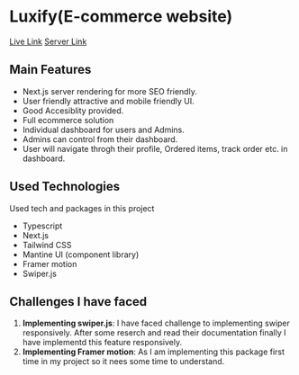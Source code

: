 # Luxify(E-commerce website)

[Live Link](https://e-commerce-luxify.vercel.app/) [Server Link](https://github.com/Neamul01/luxify-server)

## Main Features

- Next.js server rendering for more SEO friendly.
- User friendly attractive and mobile friendly UI.
- Good Accesiblity provided.
- Full ecommerce solution
- Individual dashboard for users and Admins.
- Admins can control from their dashboard.
- User will navigate throgh their profile, Ordered items, track order etc. in dashboard.

## Used Technologies

Used tech and packages in this project

- Typescript
- Next.js
- Tailwind CSS
- Mantine UI (component library)
- Framer motion
- Swiper.js

## Challenges I have faced

1. **Implementing swiper.js**: I have faced challenge to implementing swiper responsively. After some reserch and read their documentation finally I have implementd this feature responsively.
2. **Implementing Framer motion**: As I am implementing this package first time in my project so it nees some time to understand.

